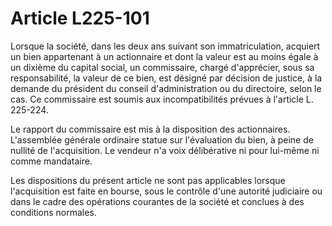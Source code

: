 # Article L225-101

Lorsque la société, dans les deux ans suivant son immatriculation, acquiert un bien appartenant à un actionnaire et dont la valeur est au moins égale à un dixième du capital social, un commissaire, chargé d'apprécier, sous sa responsabilité, la valeur de ce bien, est désigné par décision de justice, à la demande du président du conseil d'administration ou du directoire, selon le cas. Ce commissaire est soumis aux incompatibilités prévues à l'article L. 225-224.

Le rapport du commissaire est mis à la disposition des actionnaires. L'assemblée générale ordinaire statue sur l'évaluation du bien, à peine de nullité de l'acquisition. Le vendeur n'a voix délibérative ni pour lui-même ni comme mandataire.

Les dispositions du présent article ne sont pas applicables lorsque l'acquisition est faite en bourse, sous le contrôle d'une autorité judiciaire ou dans le cadre des opérations courantes de la société et conclues à des conditions normales.
